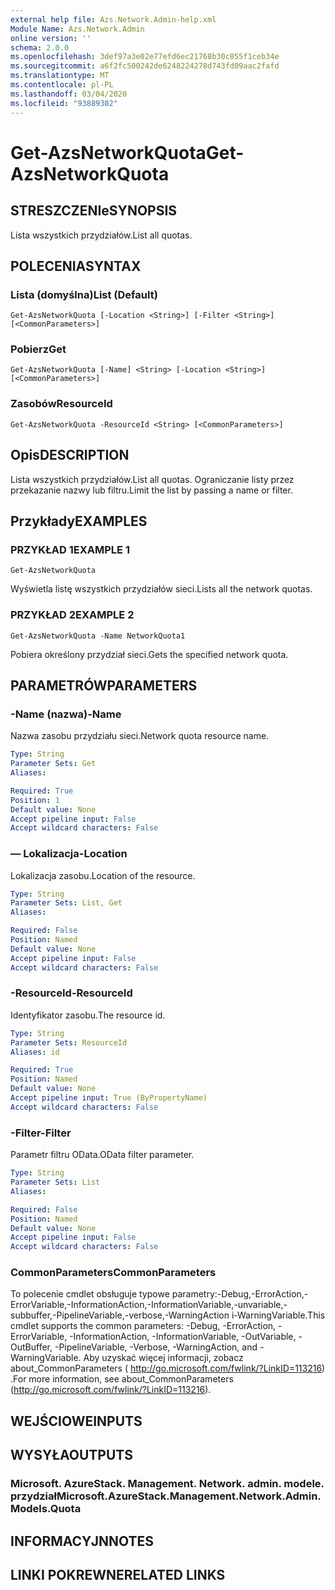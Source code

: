 ```yaml
---
external help file: Azs.Network.Admin-help.xml
Module Name: Azs.Network.Admin
online version: ''
schema: 2.0.0
ms.openlocfilehash: 3def97a3e02e77efd6ec21768b30c855f1ceb34e
ms.sourcegitcommit: a6f2fc500242de6248224278d743fd09aac2fafd
ms.translationtype: MT
ms.contentlocale: pl-PL
ms.lasthandoff: 03/04/2020
ms.locfileid: "93889302"
---
```

# <span data-ttu-id="51092-101">Get-AzsNetworkQuota</span><span class="sxs-lookup"><span data-stu-id="51092-101">Get-AzsNetworkQuota</span></span>

## <span data-ttu-id="51092-102">STRESZCZENIe</span><span class="sxs-lookup"><span data-stu-id="51092-102">SYNOPSIS</span></span>
<span data-ttu-id="51092-103">Lista wszystkich przydziałów.</span><span class="sxs-lookup"><span data-stu-id="51092-103">List all quotas.</span></span>

## <span data-ttu-id="51092-104">POLECENIA</span><span class="sxs-lookup"><span data-stu-id="51092-104">SYNTAX</span></span>

### <span data-ttu-id="51092-105">Lista (domyślna)</span><span class="sxs-lookup"><span data-stu-id="51092-105">List (Default)</span></span>
```
Get-AzsNetworkQuota [-Location <String>] [-Filter <String>] [<CommonParameters>]
```

### <span data-ttu-id="51092-106">Pobierz</span><span class="sxs-lookup"><span data-stu-id="51092-106">Get</span></span>
```
Get-AzsNetworkQuota [-Name] <String> [-Location <String>] [<CommonParameters>]
```

### <span data-ttu-id="51092-107">Zasobów</span><span class="sxs-lookup"><span data-stu-id="51092-107">ResourceId</span></span>
```
Get-AzsNetworkQuota -ResourceId <String> [<CommonParameters>]
```

## <span data-ttu-id="51092-108">Opis</span><span class="sxs-lookup"><span data-stu-id="51092-108">DESCRIPTION</span></span>
<span data-ttu-id="51092-109">Lista wszystkich przydziałów.</span><span class="sxs-lookup"><span data-stu-id="51092-109">List all quotas.</span></span>
<span data-ttu-id="51092-110">Ograniczanie listy przez przekazanie nazwy lub filtru.</span><span class="sxs-lookup"><span data-stu-id="51092-110">Limit the list by passing a name or filter.</span></span>

## <span data-ttu-id="51092-111">Przykłady</span><span class="sxs-lookup"><span data-stu-id="51092-111">EXAMPLES</span></span>

### <span data-ttu-id="51092-112">PRZYKŁAD 1</span><span class="sxs-lookup"><span data-stu-id="51092-112">EXAMPLE 1</span></span>
```
Get-AzsNetworkQuota
```

<span data-ttu-id="51092-113">Wyświetla listę wszystkich przydziałów sieci.</span><span class="sxs-lookup"><span data-stu-id="51092-113">Lists all the  network quotas.</span></span>

### <span data-ttu-id="51092-114">PRZYKŁAD 2</span><span class="sxs-lookup"><span data-stu-id="51092-114">EXAMPLE 2</span></span>
```
Get-AzsNetworkQuota -Name NetworkQuota1
```

<span data-ttu-id="51092-115">Pobiera określony przydział sieci.</span><span class="sxs-lookup"><span data-stu-id="51092-115">Gets the specified network quota.</span></span>

## <span data-ttu-id="51092-116">PARAMETRÓW</span><span class="sxs-lookup"><span data-stu-id="51092-116">PARAMETERS</span></span>

### <span data-ttu-id="51092-117">-Name (nazwa)</span><span class="sxs-lookup"><span data-stu-id="51092-117">-Name</span></span>
<span data-ttu-id="51092-118">Nazwa zasobu przydziału sieci.</span><span class="sxs-lookup"><span data-stu-id="51092-118">Network quota resource name.</span></span>

```yaml
Type: String
Parameter Sets: Get
Aliases:

Required: True
Position: 1
Default value: None
Accept pipeline input: False
Accept wildcard characters: False
```

### <span data-ttu-id="51092-119">— Lokalizacja</span><span class="sxs-lookup"><span data-stu-id="51092-119">-Location</span></span>
<span data-ttu-id="51092-120">Lokalizacja zasobu.</span><span class="sxs-lookup"><span data-stu-id="51092-120">Location of the resource.</span></span>

```yaml
Type: String
Parameter Sets: List, Get
Aliases:

Required: False
Position: Named
Default value: None
Accept pipeline input: False
Accept wildcard characters: False
```

### <span data-ttu-id="51092-121">-ResourceId</span><span class="sxs-lookup"><span data-stu-id="51092-121">-ResourceId</span></span>
<span data-ttu-id="51092-122">Identyfikator zasobu.</span><span class="sxs-lookup"><span data-stu-id="51092-122">The resource id.</span></span>

```yaml
Type: String
Parameter Sets: ResourceId
Aliases: id

Required: True
Position: Named
Default value: None
Accept pipeline input: True (ByPropertyName)
Accept wildcard characters: False
```

### <span data-ttu-id="51092-123">-Filter</span><span class="sxs-lookup"><span data-stu-id="51092-123">-Filter</span></span>
<span data-ttu-id="51092-124">Parametr filtru OData.</span><span class="sxs-lookup"><span data-stu-id="51092-124">OData filter parameter.</span></span>

```yaml
Type: String
Parameter Sets: List
Aliases:

Required: False
Position: Named
Default value: None
Accept pipeline input: False
Accept wildcard characters: False
```

### <span data-ttu-id="51092-125">CommonParameters</span><span class="sxs-lookup"><span data-stu-id="51092-125">CommonParameters</span></span>
<span data-ttu-id="51092-126">To polecenie cmdlet obsługuje typowe parametry:-Debug,-ErrorAction,-ErrorVariable,-InformationAction,-InformationVariable,-unvariable,-subbuffer,-PipelineVariable,-verbose,-WarningAction i-WarningVariable.</span><span class="sxs-lookup"><span data-stu-id="51092-126">This cmdlet supports the common parameters: -Debug, -ErrorAction, -ErrorVariable, -InformationAction, -InformationVariable, -OutVariable, -OutBuffer, -PipelineVariable, -Verbose, -WarningAction, and -WarningVariable.</span></span> <span data-ttu-id="51092-127">Aby uzyskać więcej informacji, zobacz about_CommonParameters ( http://go.microsoft.com/fwlink/?LinkID=113216) .</span><span class="sxs-lookup"><span data-stu-id="51092-127">For more information, see about_CommonParameters (http://go.microsoft.com/fwlink/?LinkID=113216).</span></span>

## <span data-ttu-id="51092-128">WEJŚCIOWE</span><span class="sxs-lookup"><span data-stu-id="51092-128">INPUTS</span></span>

## <span data-ttu-id="51092-129">WYSYŁA</span><span class="sxs-lookup"><span data-stu-id="51092-129">OUTPUTS</span></span>

### <span data-ttu-id="51092-130">Microsoft. AzureStack. Management. Network. admin. modele. przydział</span><span class="sxs-lookup"><span data-stu-id="51092-130">Microsoft.AzureStack.Management.Network.Admin.Models.Quota</span></span>

## <span data-ttu-id="51092-131">INFORMACYJN</span><span class="sxs-lookup"><span data-stu-id="51092-131">NOTES</span></span>

## <span data-ttu-id="51092-132">LINKI POKREWNE</span><span class="sxs-lookup"><span data-stu-id="51092-132">RELATED LINKS</span></span>

